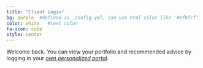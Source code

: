 ```yaml
---
title: "Client Login"
bg: purple  #defined in _config.yml, can use html color like '#0fbfcf'
color: white   #text color
fa-icon: cube
style: center
---
```

Welcome back. You can view your portfolio and recommended advice by logging in your <a href="http://my-planner.in">*own personalized portal*</a>.


<span class="fa-stack subtlecircle" style="font-size:100px; background:rgba(255,166,0,0.1)">
<a href="http://my-planner.in">
  <i class="fa fa-circle fa-stack-2x text-white"></i>
  <i class="fa fa-sign-in fa-stack-1x text-orange"></i>
  </a>
</span>
